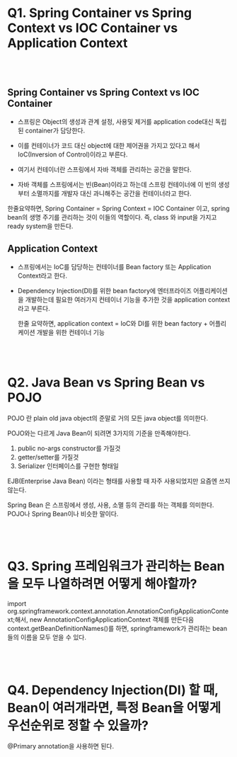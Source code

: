 # Q1. Spring Container vs Spring Context vs IOC Container vs Application Context

<br>
<br>

## Spring Container vs Spring Context vs IOC Container

- 스프링은 Object의 생성과 관계 설정, 사용및 제거를 application code대신 독립된 container가 담당한다.
- 이를 컨테이너가 코드 대신 object에 대한 제어권을 가지고 있다고 해서 IoC(Inversion of Control)이라고 부른다.

 - 여기서 컨테이너란 스프링에서 자바 객체를 관리하는 공간을 말한다.
 - 자바 객체를 스프링에서는 빈(Bean)이라고 하는데 스프링 컨테이너에 이 빈의 생성부터 소멸까지를 개발자 대신 과니해주는 공간을 컨테이너라고 한다. 

  한줄요약하면, Spring Container = Spring Context = IOC Container 이고, spring bean의 생명 주기를 관리하는 것이 이들의 역할이다. 즉, class 와 input을 가지고 ready system을 만든다.

## Application Context

- 스프링에서는 IoC를 담당하는 컨테이너를 Bean factory 또는 Application Context라고 한다.
- Dependency Injection(DI)를 위한 bean factory에 엔터프라이즈 어플리케이션을 개발하는데 필요한 여러가지 컨테이너 기능을 추가한 것을 application context라고 부른다.

  한줄 요약하면, application context = IoC와 DI를 위한 bean factory + 어플리케이션 개발을 위한 컨테이너 기능

<br>
<br>

# Q2. Java Bean vs Spring Bean vs POJO

POJO 란 plain old java object의 준말로 거의 모든 java object를 의미한다. 

POJO와는 다르게 Java Bean이 되려면 3가지의 기준을 만족해야한다. 

1) public no-args constructor를 가질것
2) getter/setter를 가질것
3) Serializer 인터페이스를 구현한 형태일 

EJB(Enterprise Java Bean) 이라는 형태를 사용할 때 자주 사용되었지만 요즘엔 쓰지 않는다.

Spring Bean 은 스프링에서 생성, 사용, 소멸 등의 관리를 하는 객체를 의미한다. POJO나 Spring Bean이나 비슷한 말이다. 

<br>
<br>

# Q3. Spring 프레임워크가 관리하는 Bean을 모두 나열하려면 어떻게 해야할까?

import org.springframework.context.annotation.AnnotationConfigApplicationContext;해서, new AnnotationConfigApplicationContext 객체를 만든다음
context.getBeanDefinitionNames()를 하면, springframework가 관리하는 bean들의 이름을 모두 얻을 수 있다.

<br>
<br>

# Q4. Dependency Injection(DI) 할 때, Bean이 여러개라면, 특정 Bean을 어떻게 우선순위로 정할 수 있을까?

@Primary annotation을 사용하면 된다. 
